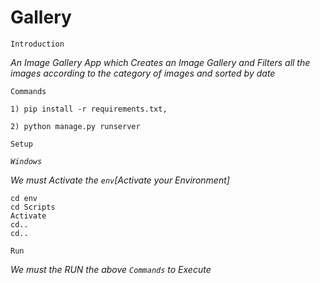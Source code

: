 # Gallery
`Introduction`

  *An Image Gallery App which Creates an Image Gallery and Filters all the images according to the category of images and sorted by date*
  
  `Commands`
  
    1) pip install -r requirements.txt,
    
    2) python manage.py runserver
  
  `Setup`
  
 *`Windows`*
 
  *We must Activate the `env`[Activate your Environment]*
  
    cd env
    cd Scripts
    Activate
    cd..
    cd..
    
  `Run`
  
   *We must the RUN the above `Commands` to Execute*
   
   
   
  

